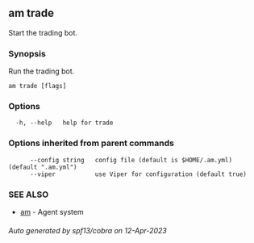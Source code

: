 ## am trade

Start the trading bot.

### Synopsis


Run the trading bot.


```
am trade [flags]
```

### Options

```
  -h, --help   help for trade
```

### Options inherited from parent commands

```
      --config string   config file (default is $HOME/.am.yml) (default ".am.yml")
      --viper           use Viper for configuration (default true)
```

### SEE ALSO

* [am](am.md)	 - Agent system

###### Auto generated by spf13/cobra on 12-Apr-2023
